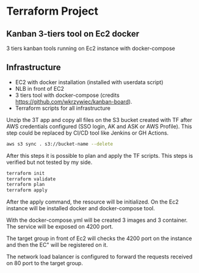 # Terraform Project
## Kanban 3-tiers tool on Ec2 docker



3 tiers kanban tools running on Ec2 instance with docker-compose


## Infrastructure

- EC2 with docker installation (installed with userdata script)
- NLB in front of EC2
- 3 tiers tool with docker-compose (credits https://github.com/wkrzywiec/kanban-board).
- Terraform scripts for all infrastructure

Unzip the 3T app and copy all files on the S3 bucket created with TF after AWS credentials configured (SSO login, AK and ASK or AWS Profile).
This step could be replaced by CI/CD tool like Jenkins or GH Actions.

```sh
aws s3 sync . s3://bucket-name --delete
```

After this steps it is possible to plan and apply the TF scripts.
This steps is verified but not tested by my side.

```sh
terraform init
terraform validate
terraform plan
terraform apply
```

After the apply command, the resource will be initialized.
On the Ec2 instance will be installed docker and docker-compose tool.

With the docker-compose.yml will be created 3 images and 3 container.
The service will be exposed on 4200 port.

The target group in front of Ec2 will checks the 4200 port 
on the instance and then the EC" will be registered on it.

The network load balancer is configured to forward the requests received on 80 port to the target group.